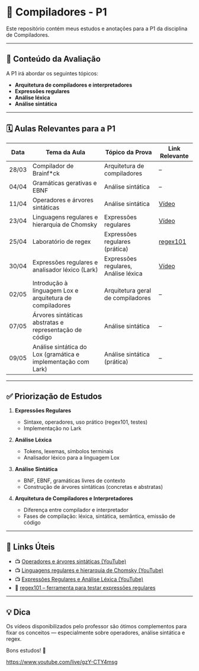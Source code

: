 # 📘 Compiladores - P1

Este repositório contém meus estudos e anotações para a P1 da disciplina de Compiladores.

---

## 📝 Conteúdo da Avaliação

A P1 irá abordar os seguintes tópicos:

- **Arquitetura de compiladores e interpretadores**
- **Expressões regulares**
- **Análise léxica**
- **Análise sintática**

---

## 🗓️ Aulas Relevantes para a P1

| Data     | Tema da Aula                                                                 | Tópico da Prova                      | Link Relevante |
|----------|------------------------------------------------------------------------------|--------------------------------------|----------------|
| 28/03    | Compilador de Brainf*ck                                                      | Arquitetura de compiladores          | –              |
| 04/04    | Gramáticas gerativas e EBNF                                                  | Análise sintática                    | –              |
| 11/04    | Operadores e árvores sintáticas                                              | Análise sintática                    | [Vídeo](https://www.youtube.com/watch?v=OpRkhkqS6tg) |
| 23/04    | Linguagens regulares e hierarquia de Chomsky                                 | Expressões regulares                 | [Vídeo](https://www.youtube.com/watch?v=qV8pvyWDo0I) |
| 25/04    | Laboratório de regex                                                         | Expressões regulares (prática)       | [regex101](https://regex101.com/) |
| 30/04    | Expressões regulares e analisador léxico (Lark)                              | Expressões regulares, Análise léxica | [Vídeo](https://www.youtube.com/watch?v=qfE9-723Lh0) |
| 02/05    | Introdução à linguagem Lox e arquitetura de compiladores                     | Arquitetura geral de compiladores    | –              |
| 07/05    | Árvores sintáticas abstratas e representação de código                       | Análise sintática                    | –              |
| 09/05    | Análise sintática do Lox (gramática e implementação com Lark)                | Análise sintática (prática)          | –              |

---

## ✅ Priorização de Estudos

1. **Expressões Regulares**
   - Sintaxe, operadores, uso prático (regex101, testes)
   - Implementação no Lark

2. **Análise Léxica**
   - Tokens, lexemas, símbolos terminais
   - Analisador léxico para a linguagem Lox

3. **Análise Sintática**
   - BNF, EBNF, gramáticas livres de contexto
   - Construção de árvores sintáticas (concretas e abstratas)

4. **Arquitetura de Compiladores e Interpretadores**
   - Diferença entre compilador e interpretador
   - Fases de compilação: léxica, sintática, semântica, emissão de código

---

## 🔗 Links Úteis

- 📺 [Operadores e árvores sintáticas (YouTube)](https://www.youtube.com/watch?v=OpRkhkqS6tg)  
- 📺 [Linguagens regulares e hierarquia de Chomsky (YouTube)](https://www.youtube.com/watch?v=qV8pvyWDo0I)  
- 📺 [Expressões Regulares e Análise Léxica (YouTube)](https://www.youtube.com/watch?v=qfE9-723Lh0)  
- 🧪 [regex101 – ferramenta para testar expressões regulares](https://regex101.com/)

---

## 💡 Dica

Os vídeos disponibilizados pelo professor são ótimos complementos para fixar os conceitos — especialmente sobre operadores, análise sintática e regex.

Bons estudos! 🚀

https://www.youtube.com/live/gzY-CTY4msg